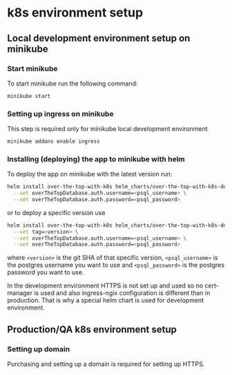 # k8s environment setup

## Local development environment setup on minikube

### Start minikube

To start minikube run the following command:

```sh
minikube start
```

### Setting up ingress on minikube

This step is required only for minikube local development environment

```sh
minikube addons enable ingress
```

### Installing (deploying) the app to minikube with helm

To deploy the app on minikube with the latest version run:

```sh
helm install over-the-top-with-k8s helm_charts/over-the-top-with-k8s-dev/ --wait \
  --set overTheTopDatabase.auth.username=<psql_username> \
  --set overTheTopDatabase.auth.password=<psql_password>
```

or to deploy a specific version use

```sh
helm install over-the-top-with-k8s helm_charts/over-the-top-with-k8s-dev/ --wait \
  --set tag=<version> \
  --set overTheTopDatabase.auth.username=<psql_username> \
  --set overTheTopDatabase.auth.password=<psql_password>
```

where `<version>` is the git SHA of that specific version,  `<psql_username>` is the postgres username you want to use and `<psql_password>` is the postgres password you want to use.

In the development environment HTTPS is not set up and used so no cert-manager is used and also ingress-ngix configuration is different than in production.
That is why a special helm chart is used for development environment. 

##  Production/QA k8s environment setup

### Setting up domain

Purchasing and setting up a domain is required for setting up HTTPS.
